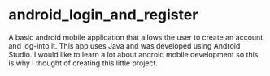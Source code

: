 # android_login_and_register
A basic android mobile application that allows the user to create an account and log-into it. This app uses Java and was developed using Android Studio. I would like to learn a lot about android mobile development so this is why I thought of creating this little project.
